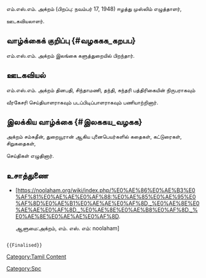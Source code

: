 எம்.எஸ்.எம். அக்றம் (பிறப்பு: நவம்பர் 17, 1948) ஈழத்து முஸ்லிம் எழுத்தாளர்,
ஊடகவியலாளர்.

## வாழ்க்கைக் குறிப்பு {#வழககக_கறபப}

எம்.எஸ்.எம். அக்றம் இலங்கை களுத்துறையில் பிறந்தார்.

## ஊடகவியல்

எம்.எஸ்.எம். அக்றம் தினபதி, சிந்தாமணி, தந்தி, சுந்தரி பத்திரிகையின் நிருபராகவும்
வீரகேசரி செய்தியாளராகவும் படப்பிடிப்பாளராகவும் பணியாற்றினார்.

## இலக்கிய வாழ்க்கை {#இலககய_வழகக}

அக்றம் சம்சுதீன், துறையூரான் ஆகிய புனைபெயர்களில் கதைகள், கட்டுரைகள், சிறுகதைகள்,
செய்திகள் எழுதினார்.

## உசாத்துணை

-   \[<https://noolaham.org/wiki/index.php/%E0%AE%86%E0%AE%B3%E0%AF%81%E0%AE%AE%E0%AF%88:%E0%AE%85%E0%AE%95%E0%AF%8D%E0%AE%B1%E0%AE%AE%E0%AF%8D,_%E0%AE%8E%E0%AE%AE%E0%AF%8D._%E0%AE%8E%E0%AE%B8%E0%AF%8D._%E0%AE%8E%E0%AE%AE%E0%AF%8D>.
    ஆளுமை:அக்றம், எம். எஸ். எம்: noolaham\]

```{=mediawiki}
{{Finalised}}
```
[Category:Tamil Content](Category:Tamil_Content "wikilink")
[Category:Spc](Category:Spc "wikilink")
